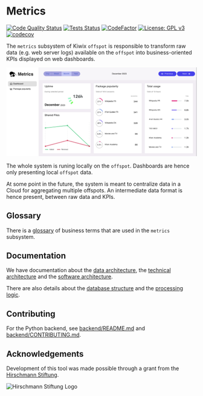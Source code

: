 Metrics
=======

[![Code Quality Status](https://github.com/offspot/metrics/workflows/QA/badge.svg?query=branch%3Amain)](https://github.com/offspot/metrics/actions/workflows/QA.yml?query=branch%3Amain)
[![Tests Status](https://github.com/offspot/metrics/workflows/Tests/badge.svg?query=branch%3Amain)](https://github.com/offspot/metrics/actions/workflows/Tests.yml?query=branch%3Amain)
[![CodeFactor](https://www.codefactor.io/repository/github/offspot/metrics/badge)](https://www.codefactor.io/repository/github/offspot/metrics)
[![License: GPL v3](https://img.shields.io/badge/License-GPLv3-blue.svg)](https://www.gnu.org/licenses/gpl-3.0)
[![codecov](https://codecov.io/gh/offspot/metrics/branch/main/graph/badge.svg)](https://codecov.io/gh/offspot/metrics)

The `metrics` subsystem of Kiwix `offspot` is responsible to transform raw data (e.g. web server logs) available on the `offspot` into business-oriented KPIs displayed on web dashboards.

![Home dashboard](home_dashboard.png)

The whole system is runing locally on the `offspot`. Dashboards are hence only presenting local `offspot` data.

At some point in the future, the system is meant to centralize data in a Cloud for aggregating multiple offspots. An intermediate data format is hence present, between raw data and KPIs.

## Glossary

There is a [glossary](glossary.md) of business terms that are used in the `metrics` subsystem.

## Documentation

We have documentation about the [data architecture](architecture_data.md), the [technical architecture](architecture_technical.md) and the [software architecture](architecture_software.md).

There are also details about the [database structure](database.md) and the [processing logic](processing.md).

## Contributing

For the Python backend, see [backend/README.md](backend/README.md) and [backend/CONTRIBUTING.md](backend/CONTRIBUTING.md).

## Acknowledgements 

Development of this tool was made possible through a grant from the [Hirschmann Stiftung](https://www.hirschmann-stiftung.ch/).

![Hirschmann Stiftung Logo](metrics\logo_hirschmann_stiftung.jpg)